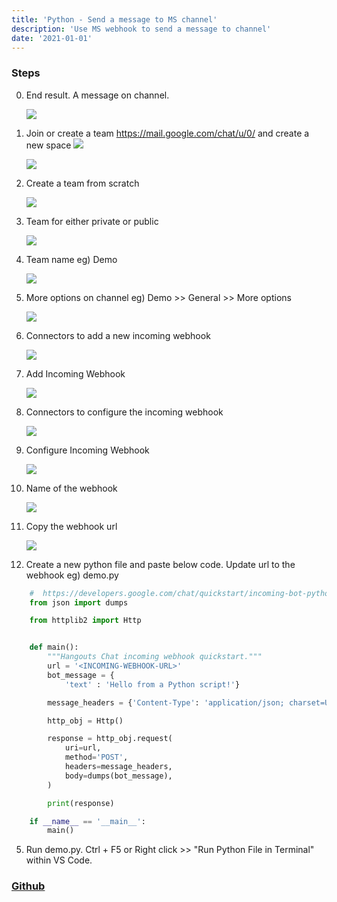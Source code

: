 ```yaml
---
title: 'Python - Send a message to MS channel'
description: 'Use MS webhook to send a message to channel'
date: '2021-01-01'
---
```

### Steps
0. End result. A message on channel.

    ![](https://github.com/az-09/python-send-a-message-to-team-channel/blob/main/images/0.jpg?raw=true)

1. Join or create a team https://mail.google.com/chat/u/0/ and create a new space
    ![](https://github.com/az-09/python-send-a-message-to-team-channel/blob/main/images/1.jpg?raw=true)

    ![](https://github.com/az-09/python-send-a-message-to-team-channel/blob/main/images/2.jpg?raw=true)

2. Create a team from scratch

    ![](https://github.com/az-09/python-send-a-message-to-team-channel/blob/main/images/3.jpg?raw=true)

3. Team for either private or public

    ![](https://github.com/az-09/python-send-a-message-to-team-channel/blob/main/images/4.jpg?raw=true)

4. Team name eg) Demo

    ![](https://github.com/az-09/python-send-a-message-to-team-channel/blob/main/images/5.jpg?raw=true)

5. More options on channel eg) Demo >> General >> More options

    ![](https://github.com/az-09/python-send-a-message-to-team-channel/blob/main/images/6.jpg?raw=true)

6. Connectors to add a new incoming webhook

    ![](https://github.com/az-09/python-send-a-message-to-team-channel/blob/main/images/7.jpg?raw=true)

7. Add Incoming Webhook

    ![](https://github.com/az-09/python-send-a-message-to-team-channel/blob/main/images/8.jpg?raw=true)

8. Connectors to configure the incoming webhook

    ![](https://github.com/az-09/python-send-a-message-to-team-channel/blob/main/images/9.jpg?raw=true)

9. Configure Incoming Webhook

    ![](https://github.com/az-09/python-send-a-message-to-team-channel/blob/main/images/10.jpg?raw=true)

10. Name of the webhook

    ![](https://github.com/az-09/python-send-a-message-to-team-channel/blob/main/images/11.jpg?raw=true)

11. Copy the webhook url

    ![](https://github.com/az-09/python-send-a-message-to-team-channel/blob/main/images/12.jpg?raw=true)


12. Create a new python file and paste below code. Update url to the webhook eg) demo.py
```python
    #  https://developers.google.com/chat/quickstart/incoming-bot-python
    from json import dumps

    from httplib2 import Http


    def main():
        """Hangouts Chat incoming webhook quickstart."""
        url = '<INCOMING-WEBHOOK-URL>'
        bot_message = {
            'text' : 'Hello from a Python script!'}

        message_headers = {'Content-Type': 'application/json; charset=UTF-8'}

        http_obj = Http()

        response = http_obj.request(
            uri=url,
            method='POST',
            headers=message_headers,
            body=dumps(bot_message),
        )

        print(response)

    if __name__ == '__main__':
        main()
```
5. Run demo.py. Ctrl + F5 or Right click >> "Run Python File in Terminal"  within VS Code.

### [Github](https://github.com/az-09/python-send-a-message-to-team-channel.git)
